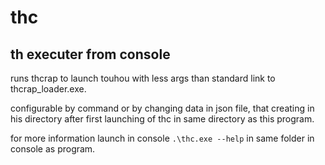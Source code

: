 # thc
## th executer from console
runs thcrap to launch touhou with less args than standard link to thcrap_loader.exe.

configurable by command or by changing data in json file, that creating in his directory after first launching of thc in same directory as this program.

for more information launch in console `.\thc.exe --help` in same folder in console as program.
